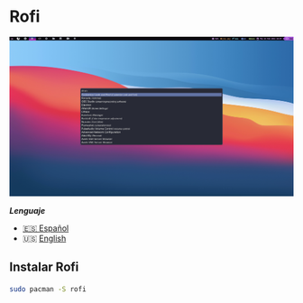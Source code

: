 # Rofi

![Rofi](./rofi.png)

**_Lenguaje_**

- [🇪🇸 Español](./README.es.md)
- 🇺🇸 [English](./README.md)

## Instalar Rofi

```sh
sudo pacman -S rofi
```
